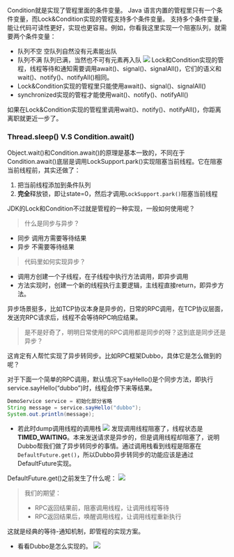 Condition就是实现了管程里面的条件变量。
Java 语言内置的管程里只有一个条件变量，而Lock&Condition实现的管程支持多个条件变量。
支持多个条件变量，能让代码可读性更好，实现也更容易。例如，你看我这里实现一个阻塞队列，就需要两个条件变量：
- 队列不空
空队列自然没有元素能出队
- 队列不满
队列已满，当然也不可有元素再入队
![](https://img-blog.csdnimg.cn/20210421150133653.png?x-oss-process=image/watermark,type_ZmFuZ3poZW5naGVpdGk,shadow_10,text_SmF2YUVkZ2U=,size_16,color_FFFFFF,t_70)
Lock和Condition实现的管程，线程等待和通知需要调用await()、signal()、signalAll()，它们的语义和wait()、notify()、notifyAll()相同。
- Lock&Condition实现的管程里只能使用await()、signal()、signalAll()
- synchronized实现的管程才能使用wait()、notify()、notifyAll()

如果在Lock&Condition实现的管程里调用wait()、notify()、notifyAll()，你距离离职就更近一步了。

### Thread.sleep() V.S Condition.await()
Object.wait()和Condition.await()的原理是基本一致的，不同在于Condition.await()底层是调用LockSupport.park()实现阻塞当前线程。它在阻塞当前线程前，其实还做了：
1. 把当前线程添加到条件队列
2. **完全**释放锁，即让state=0，然后才调用`LockSupport.park()`阻塞当前线程

JDK的Lock和Condition不过就是管程的一种实现，一般如何使用呢？

> 什么是同步与异步？
- 同步
调用方需要等待结果
- 异步
不需要等待结果

> 代码里如何实现异步？

- 调用方创建一个子线程，在子线程中执行方法调用，即异步调用
- 方法实现时，创建一个新的线程执行主要逻辑，主线程直接return，即异步方法。

异步场景挺多，比如TCP协议本身是异步的，日常的RPC调用，在TCP协议层面，发送完RPC请求后，线程不会等待RPC响应结果。

> 是不是好奇了，明明日常使用的RPC调用都是同步的呀？这到底是同步还是异步？

这肯定有人帮忙实现了异步转同步。比如RPC框架Dubbo，具体它是怎么做到的呢？

对于下面一个简单的RPC调用，默认情况下sayHello()是个同步方法，即执行service.sayHello(“dubbo”)时，线程会停下来等结果。

```java
DemoService service = 初始化部分省略
String message = service.sayHello("dubbo");
System.out.println(message);
```

- 若此时dump调用线程的调用栈
![](https://img-blog.csdnimg.cn/20210421154327773.png?x-oss-process=image/watermark,type_ZmFuZ3poZW5naGVpdGk,shadow_10,text_SmF2YUVkZ2U=,size_16,color_FFFFFF,t_70)
发现调用线程阻塞了，线程状态是**TIMED_WAITING**。本来发送请求是异步的，但是调用线程却阻塞了，说明Dubbo帮我们做了异步转同步的事情。通过调用栈看到线程是阻塞在`DefaultFuture.get()`，所以Dubbo异步转同步的功能应该是通过DefaultFuture实现。

DefaultFuture.get()之前发生了什么呢：
![](https://img-blog.csdnimg.cn/20210421160657953.png?x-oss-process=image/watermark,type_ZmFuZ3poZW5naGVpdGk,shadow_10,text_SmF2YUVkZ2U=,size_16,color_FFFFFF,t_70)

> 我们的期望：
> - RPC返回结果前，阻塞调用线程，让调用线程等待
> - RPC返回结果后，唤醒调用线程，让调用线程重新执行

这就是经典的等待-通知机制，即管程的实现方案。
- 看看Dubbo是怎么实现的。
![](https://img-blog.csdnimg.cn/20210421170330667.png?x-oss-process=image/watermark,type_ZmFuZ3poZW5naGVpdGk,shadow_10,text_SmF2YUVkZ2U=,size_16,color_FFFFFF,t_70)